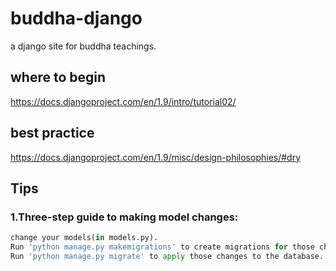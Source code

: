 # buddha-django
a django site for buddha teachings.

## where to begin
https://docs.djangoproject.com/en/1.9/intro/tutorial02/

## best practice
https://docs.djangoproject.com/en/1.9/misc/design-philosophies/#dry

## Tips
### 1.Three-step guide to making model changes:
``` python
change your models(in models.py).
Run 'python manage.py makemigrations' to create migrations for those changes.
Run 'python manage.py migrate' to apply those changes to the database.
```
